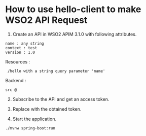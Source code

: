 # How to use hello-client to make WSO2 API Request

1. Create an API in WSO2 APIM 3.1.0 with following attributes.

```
name : any string
context : test
version : 1.0
```

Resources :
```
 /hello with a string query parameter 'name'
```

Backend : 
```
src @
```

2. Subscribe to the API and get an access token.

3. Replace <token> with the obtained token.

4. Start the application.
```
./mvnw spring-boot:run
```
